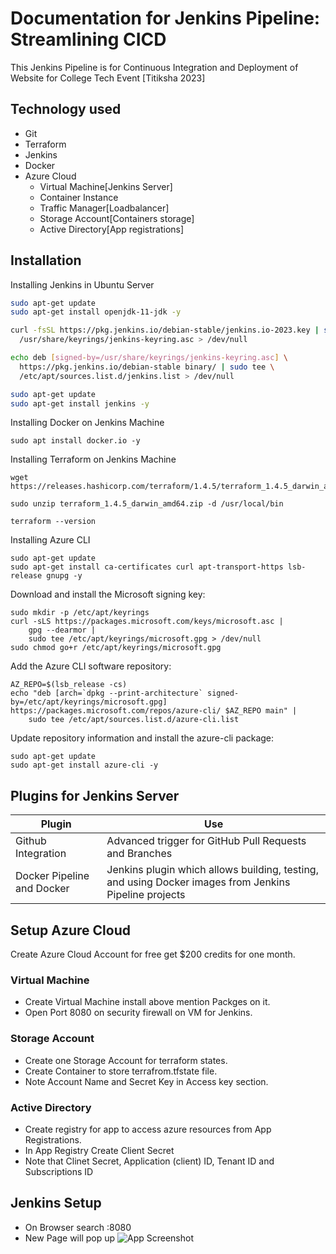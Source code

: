 
# Documentation for Jenkins Pipeline: Streamlining CICD

This Jenkins Pipeline is for Continuous Integration and Deployment of Website for College Tech Event [Titiksha 2023]


## Technology used 

* Git    
* Terraform                       
* Jenkins
* Docker
* Azure Cloud
    - Virtual Machine[Jenkins Server]
    - Container Instance
    - Traffic Manager[Loadbalancer]
    - Storage Account[Containers storage]
    - Active Directory[App registrations]


## Installation

Installing Jenkins in Ubuntu Server 

```bash
sudo apt-get update 
sudo apt-get install openjdk-11-jdk -y

curl -fsSL https://pkg.jenkins.io/debian-stable/jenkins.io-2023.key | sudo tee \
  /usr/share/keyrings/jenkins-keyring.asc > /dev/null

echo deb [signed-by=/usr/share/keyrings/jenkins-keyring.asc] \
  https://pkg.jenkins.io/debian-stable binary/ | sudo tee \
  /etc/apt/sources.list.d/jenkins.list > /dev/null

sudo apt-get update
sudo apt-get install jenkins -y
```
Installing Docker on Jenkins Machine

```
sudo apt install docker.io -y
```

Installing Terraform on Jenkins Machine
```
wget https://releases.hashicorp.com/terraform/1.4.5/terraform_1.4.5_darwin_amd64.zip

sudo unzip terraform_1.4.5_darwin_amd64.zip -d /usr/local/bin

terraform --version
```

Installing Azure CLI
```
sudo apt-get update
sudo apt-get install ca-certificates curl apt-transport-https lsb-release gnupg -y
```
Download and install the Microsoft signing key:
```
sudo mkdir -p /etc/apt/keyrings
curl -sLS https://packages.microsoft.com/keys/microsoft.asc |
    gpg --dearmor |
    sudo tee /etc/apt/keyrings/microsoft.gpg > /dev/null
sudo chmod go+r /etc/apt/keyrings/microsoft.gpg
```
Add the Azure CLI software repository:
```
AZ_REPO=$(lsb_release -cs)
echo "deb [arch=`dpkg --print-architecture` signed-by=/etc/apt/keyrings/microsoft.gpg] https://packages.microsoft.com/repos/azure-cli/ $AZ_REPO main" |
    sudo tee /etc/apt/sources.list.d/azure-cli.list
```
Update repository information and install the azure-cli package:

```
sudo apt-get update
sudo apt-get install azure-cli -y
```
## Plugins for Jenkins Server

| Plugin             | Use                                                                |
| ----------------- | ------------------------------------------------------------------ |
| Github Integration | Advanced trigger for GitHub Pull Requests and Branches|
| Docker Pipeline and Docker| Jenkins plugin which allows building, testing, and using Docker images from Jenkins Pipeline projects |


## Setup Azure Cloud 

Create Azure Cloud Account for free get $200 credits for one month.

### Virtual Machine

* Create Virtual Machine install above mention Packges on it.
* Open Port 8080 on security firewall on VM for Jenkins.


### Storage Account

* Create one Storage Account for terraform states.
* Create Container to store terrafrom.tfstate file.
* Note Account Name and Secret Key in Access key section.  


### Active Directory

* Create registry for app to access azure resources from App Registrations.
* In App Registry Create Client Secret
* Note  that Clinet Secret, Application (client) ID, Tenant ID and Subscriptions ID  
## Jenkins Setup

* On Browser search <ip-add-jenkins-server>:8080
* New Page will pop up 
![App Screenshot](https://www.jenkins.io/doc/book/resources/tutorials/setup-jenkins-01-unlock-jenkins-page.jpg)

